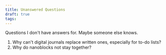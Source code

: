 ```yaml
---
title: Unanswered Questions
draft: true
tags:
---
```


Questions I don't have answers for. Maybe someone else knows.

1. Why can't digital journals replace written ones, especially for to-do lists?
2. Why do nanoblocks not stay together?
